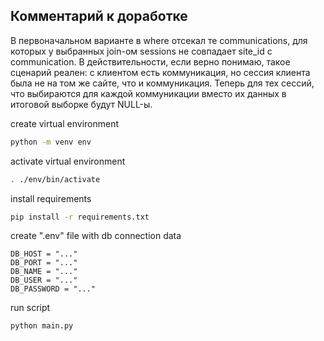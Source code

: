 ## Комментарий к доработке
В первоначальном варианте в where отсекал те communications, для которых у выбранных join-ом sessions 
не совпадает site_id с communication. 
В действительности, если верно понимаю, такое сценарий реален: с клиентом есть коммуникация, но сессия клиента была не
на том же сайте, что и коммуникация. Теперь для тех сессий, что выбираются для
каждой коммуникации вместо их данных в итоговой выборке будут NULL-ы.


create virtual environment
```bash
python -m venv env
```

activate virtual environment
```bash
. ./env/bin/activate
```

install requirements
```bash
pip install -r requirements.txt
```

create ".env" file with db connection data
```
DB_HOST = "..."
DB_PORT = "..."
DB_NAME = "..."
DB_USER = "..."
DB_PASSWORD = "..."
```

run script
```bash
python main.py
```